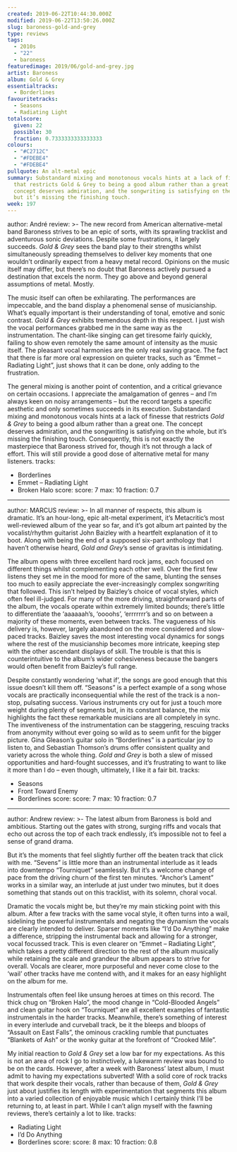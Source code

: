 ```yaml
---
created: 2019-06-22T10:44:30.000Z
modified: 2019-06-22T13:50:26.000Z
slug: baroness-gold-and-grey
type: reviews
tags:
  - 2010s
  - "22"
  - baroness
featuredimage: 2019/06/gold-and-grey.jpg
artist: Baroness
album: Gold & Grey
essentialtracks:
  - Borderlines
favouritetracks:
  - Seasons
  - Radiating Light
totalscore:
  given: 22
  possible: 30
  fraction: 0.7333333333333333
colours:
  - "#C2712C"
  - "#FDEBE4"
  - "#FDEBE4"
pullquote: An alt-metal epic
summary: Substandard mixing and monotonous vocals hints at a lack of finesse
  that restricts Gold & Grey to being a good album rather than a great one. The
  concept deserves admiration, and the songwriting is satisfying on the whole,
  but it’s missing the finishing touch.
week: 197
---
```

author: André
review: >-
  The new record from American alternative-metal band Baroness strives to be an
  epic of sorts, with its sprawling tracklist and adventurous sonic deviations.
  Despite some frustrations, it largely succeeds. *Gold & Grey* sees the band
  play to their strengths whilst simultaneously spreading themselves to deliver
  key moments that one wouldn’t ordinarily expect from a heavy metal record.
  Opinions on the music itself may differ, but there’s no doubt that Baroness
  actively pursued a destination that excels the norm. They go above and beyond
  general assumptions of metal. Mostly.

  The music itself can often be exhilarating. The performances are impeccable, and the band display a phenomenal sense of musicianship. What’s equally important is their understanding of tonal, emotive and sonic contrast. *Gold & Grey* exhibits tremendous depth in this respect. I just wish the vocal performances grabbed me in the same way as the instrumentation. The chant-like singing can get tiresome fairly quickly, failing to show even remotely the same amount of intensity as the music itself. The pleasant vocal harmonies are the only real saving grace. The fact that there is far more oral expression on quieter tracks, such as “Emmet – Radiating Light”, just shows that it can be done, only adding to the frustration.

  The general mixing is another point of contention, and a critical grievance on certain occasions. I appreciate the amalgamation of genres – and I’m always keen on noisy arrangements – but the record targets a specific aesthetic and only sometimes succeeds in its execution. Substandard mixing and monotonous vocals hints at a lack of finesse that restricts *Gold & Grey* to being a good album rather than a great one. The concept deserves admiration, and the songwriting is satisfying on the whole, but it’s missing the finishing touch. Consequently, this is not exactly the masterpiece that Baroness strived for, though it’s not through a lack of effort. This will still provide a good dose of alternative metal for many listeners.
tracks:
  - Borderlines
  - ­­Emmet – Radiating Light
  - ­­Broken Halo
score:
  score: 7
  max: 10
  fraction: 0.7
---
author: MARCUS
review: >-
  In all manner of respects, this album is dramatic. It’s an hour-long, epic
  alt-metal experiment, it’s Metacritic’s most well-reviewed album of the year
  so far, and it’s got album art painted by the vocalist/rhythm guitarist John
  Baizley with a heartfelt explanation of it to boot. Along with being the end
  of a supposed six-part anthology that I haven’t otherwise heard, *Gold and
  Grey*’s sense of gravitas is intimidating.

  The album opens with three excellent hard rock jams, each focused on different things whilst complementing each other well. Over the first few listens they set me in the mood for more of the same, blunting the senses too much to easily appreciate the ever-increasingly complex songwriting that followed. This isn’t helped by Baizley’s choice of vocal styles, which often feel ill-judged. For many of the more driving, straightforward parts of the album, the vocals operate within extremely limited bounds; there’s little to differentiate the ‘aaaaaah’s, ‘oooohs’, ‘errrrrrr’s and so on between a majority of these moments, even between tracks. The vagueness of his delivery is, however, largely abandoned on the more considered and slow-paced tracks. Baizley saves the most interesting vocal dynamics for songs where the rest of the musicianship becomes more intricate, keeping step with the other ascendant displays of skill. The trouble is that this is counterintuitive to the album’s wider cohesiveness because the bangers would often benefit from Baizley’s full range.

  Despite constantly wondering ‘what if’, the songs are good enough that this issue doesn’t kill them off. “Seasons” is a perfect example of a song whose vocals are practically inconsequential while the rest of the track is a non-stop, pulsating success. Various instruments cry out for just a touch more weight during plenty of segments but, in its constant balance, the mix highlights the fact these remarkable musicians are all completely in sync. The inventiveness of the instrumentation can be staggering, rescuing tracks from anonymity without ever going so wild as to seem unfit for the bigger picture. Gina Gleason’s guitar solo in “Borderlines” is a particular joy to listen to, and Sebastian Thomson’s drums offer consistent quality and variety across the whole thing. *Gold and Grey* is both a slew of missed opportunities and hard-fought successes, and it’s frustrating to want to like it more than I do – even though, ultimately, I like it a fair bit.
tracks:
  - Seasons
  - ­­Front Toward Enemy
  - ­­Borderlines
score:
  score: 7
  max: 10
  fraction: 0.7
---
author: Andrew
review: >-
  The latest album from Baroness is bold and ambitious. Starting out the gates
  with strong, surging riffs and vocals that echo out across the top of each
  track endlessly, it’s impossible not to feel a sense of grand drama.

  But it’s the moments that feel slightly further off the beaten track that click with me. “Sevens” is little more than an instrumental interlude as it leads into downtempo “Tourniquet” seamlessly. But it’s a welcome change of pace from the driving churn of the first ten minutes. “Anchor’s Lament” works in a similar way, an interlude at just under two minutes, but it does something that stands out on this tracklist, with its solemn, choral vocal.

  Dramatic the vocals might be, but they’re my main sticking point with this album. After a few tracks with the same vocal style, it often turns into a wail, sidelining the powerful instrumentals and negating the dynamism the vocals are clearly intended to deliver. Sparser moments like “I’d Do Anything” make a difference, stripping the instrumental back and allowing for a stronger, vocal focussed track. This is even clearer on “Emmet – Radiating Light”, which takes a pretty different direction to the rest of the album musically while retaining the scale and grandeur the album appears to strive for overall. Vocals are clearer, more purposeful and never come close to the ‘wail’ other tracks have me contend with, and it makes for an easy highlight on the album for me.

  Instrumentals often feel like unsung heroes at times on this record. The thick chug on “Broken Halo”, the mood change in “Cold-Blooded Angels” and clean guitar hook on “Tourniquet” are all excellent examples of fantastic instrumentals in the harder tracks. Meanwhile, there’s something of interest in every interlude and curveball track, be it the bleeps and bloops of “Assault on East Falls”, the ominous crackling rumble that punctuates “Blankets of Ash” or the wonky guitar at the forefront of “Crooked Mile”.

  My initial reaction to *Gold & Grey* set a low bar for my expectations. As this is not an area of rock I go to instinctively, a lukewarm review was bound to be on the cards. However, after a week with Baroness’ latest album, I must admit to having my expectations subverted! With a solid core of rock tracks that work despite their vocals, rather than because of them, *Gold & Grey* just about justifies its length with experimentation that segments this album into a varied collection of enjoyable music which I certainly think I’ll be returning to, at least in part. While I can’t align myself with the fawning reviews, there’s certainly a lot to like.
tracks:
  - Radiating Light
  - ­­I’d Do Anything
  - ­­Borderlines
score:
  score: 8
  max: 10
  fraction: 0.8
